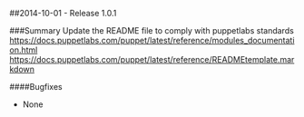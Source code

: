 ##2014-10-01 - Release 1.0.1

###Summary
Update the README file to comply with puppetlabs standards
https://docs.puppetlabs.com/puppet/latest/reference/modules_documentation.html
https://docs.puppetlabs.com/puppet/latest/reference/READMEtemplate.markdown

####Bugfixes
- None
